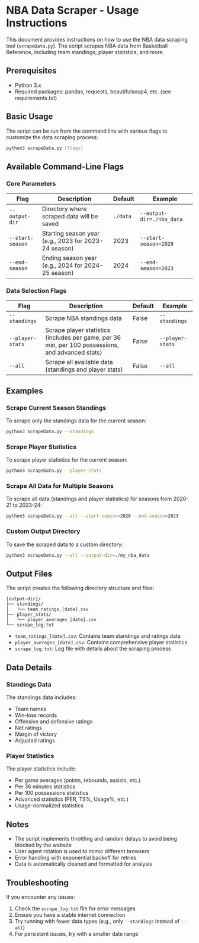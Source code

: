 # NBA Data Scraper - Usage Instructions

This document provides instructions on how to use the NBA data scraping tool (`scrapeData.py`). The script scrapes NBA data from Basketball Reference, including team standings, player statistics, and more.

## Prerequisites

- Python 3.x
- Required packages: pandas, requests, beautifulsoup4, etc. (see requirements.txt)

## Basic Usage

The script can be run from the command line with various flags to customize the data scraping process:

```bash
python3 scrapeData.py [flags]
```

## Available Command-Line Flags

### Core Parameters

| Flag | Description | Default | Example |
|------|-------------|---------|---------|
| `--output-dir` | Directory where scraped data will be saved | `./data` | `--output-dir=./nba_data` |
| `--start-season` | Starting season year (e.g., 2023 for 2023-24 season) | 2023 | `--start-season=2020` |
| `--end-season` | Ending season year (e.g., 2024 for 2024-25 season) | 2024 | `--end-season=2023` |

### Data Selection Flags

| Flag | Description | Default | Example |
|------|-------------|---------|---------|
| `--standings` | Scrape NBA standings data | False | `--standings` |
| `--player-stats` | Scrape player statistics (includes per game, per 36 min, per 100 possessions, and advanced stats) | False | `--player-stats` |
| `--all` | Scrape all available data (standings and player stats) | False | `--all` |

## Examples

### Scrape Current Season Standings

To scrape only the standings data for the current season:

```bash
python3 scrapeData.py --standings
```

### Scrape Player Statistics

To scrape player statistics for the current season:

```bash
python3 scrapeData.py --player-stats
```

### Scrape All Data for Multiple Seasons

To scrape all data (standings and player statistics) for seasons from 2020-21 to 2023-24:

```bash
python3 scrapeData.py --all --start-season=2020 --end-season=2023
```

### Custom Output Directory

To save the scraped data to a custom directory:

```bash
python3 scrapeData.py --all --output-dir=./my_nba_data
```

## Output Files

The script creates the following directory structure and files:

```
[output-dir]/
├── standings/
│   └── team_ratings_[date].csv
├── player_stats/
│   └── player_averages_[date].csv
└── scrape_log.txt
```

- `team_ratings_[date].csv`: Contains team standings and ratings data
- `player_averages_[date].csv`: Contains comprehensive player statistics
- `scrape_log.txt`: Log file with details about the scraping process

## Data Details

### Standings Data

The standings data includes:
- Team names
- Win-loss records
- Offensive and defensive ratings
- Net ratings
- Margin of victory
- Adjusted ratings

### Player Statistics

The player statistics include:
- Per game averages (points, rebounds, assists, etc.)
- Per 36 minutes statistics
- Per 100 possessions statistics
- Advanced statistics (PER, TS%, Usage%, etc.)
- Usage-normalized statistics

## Notes

- The script implements throttling and random delays to avoid being blocked by the website
- User agent rotation is used to mimic different browsers
- Error handling with exponential backoff for retries
- Data is automatically cleaned and formatted for analysis

## Troubleshooting

If you encounter any issues:
1. Check the `scrape_log.txt` file for error messages
2. Ensure you have a stable internet connection
3. Try running with fewer data types (e.g., only `--standings` instead of `--all`)
4. For persistent issues, try with a smaller date range
